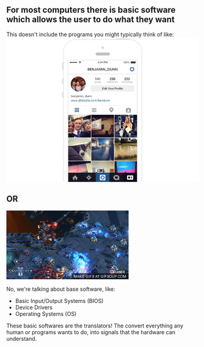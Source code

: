 ## For most computers there is basic software which allows the user to do what they want

This doesn't include the programs you might typically think of like:
![instagram](./images/instagram.gif)
## OR
![starcraft](./images/starcraft.gif)

No, we're talking about base software, like:

- Basic Input/Output Systems (BIOS)
- Device Drivers
- Operating Systems (OS)

These basic softwares are the translators! The convert everything any human or programs wants to do, into signals that the hardware can understand. 
